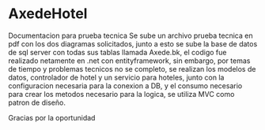 # AxedeHotel
Documentacion para prueba tecnica
Se sube un archivo prueba tecnica en pdf con los dos diagramas solicitados, junto a esto se sube la base de datos de sql server con todas sus tablas llamada Axede.bk, el codigo fue realizado netamente en .net con entityframework, sin embargo, por temas de tiempo y problemas tecnicos no se completo, se realizan los modelos de datos, controlador de hotel y un servicio para hoteles, junto con la configuracion necesaria para la conexion a DB, y el consumo necesario para crear los metodos necesario para la logica, se utiliza MVC como patron de diseño.

Gracias por la oportunidad
